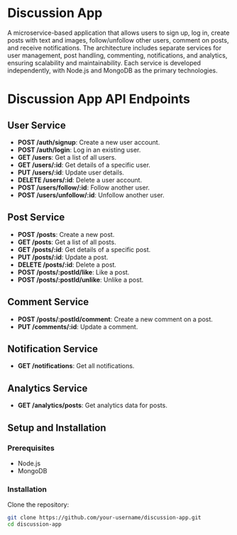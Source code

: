 # Discussion App

A microservice-based application that allows users to sign up, log in, create posts with text and images, follow/unfollow other users, comment on posts, and receive notifications. The architecture includes separate services for user management, post handling, commenting, notifications, and analytics, ensuring scalability and maintainability. Each service is developed independently, with Node.js and MongoDB as the primary technologies.

# Discussion App API Endpoints

## User Service

- **POST /auth/signup**: Create a new user account.
- **POST /auth/login**: Log in an existing user.
- **GET /users**: Get a list of all users.
- **GET /users/:id**: Get details of a specific user.
- **PUT /users/:id**: Update user details.
- **DELETE /users/:id**: Delete a user account.
- **POST /users/follow/:id**: Follow another user.
- **POST /users/unfollow/:id**: Unfollow another user.

## Post Service

- **POST /posts**: Create a new post.
- **GET /posts**: Get a list of all posts.
- **GET /posts/:id**: Get details of a specific post.
- **PUT /posts/:id**: Update a post.
- **DELETE /posts/:id**: Delete a post.
- **POST /posts/:postId/like**: Like a post.
- **POST /posts/:postId/unlike**: Unlike a post.

## Comment Service

- **POST /posts/:postId/comment**: Create a new comment on a post.
- **PUT /comments/:id**: Update a comment.

## Notification Service

- **GET /notifications**: Get all notifications.

## Analytics Service

- **GET /analytics/posts**: Get analytics data for posts.

## Setup and Installation

### Prerequisites

- Node.js
- MongoDB

### Installation

 Clone the repository:
   ```bash
   git clone https://github.com/your-username/discussion-app.git
   cd discussion-app

